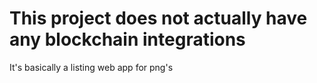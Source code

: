 <h1> This project does not actually have any blockchain integrations </h1>
It's basically a listing web app for png's
